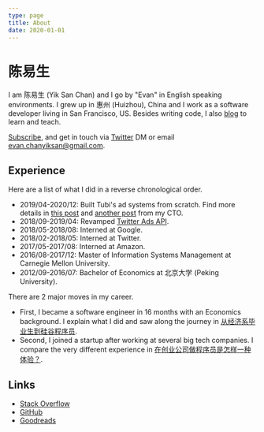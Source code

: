 ```yaml
---
type: page
title: About
date: 2020-01-01
---
```


# 陈易生

I am 陈易生 (Yik San Chan) and I go by "Evan" in English speaking environments.
I grew up in 惠州 (Huizhou), China and I work as a software developer living in San Francisco, US.
Besides writing code, I also [blog](https://yiksanchan.com/posts) to learn and teach.

[Subscribe](https://yiksanchan.com/rss.xml),
and get in touch via [Twitter](https://twitter.com/yiksanchan) DM
or email evan.chanyiksan@gmail.com.

## Experience

Here are a list of what I did in a reverse chronological order.

- 2019/04-2020/12: Built Tubi's ad systems from scratch. Find more details in [this post](https://code.tubitv.com/a-fully-reactive-ad-serving-platform-using-scala-akka-streams-13299e7ea04e) and [another post](https://code.tubitv.com/a-fully-reactive-ad-serving-platform-using-scala-akka-streams-b2a3526be6a0) from my CTO.
- 2018/09-2019/04: Revamped [Twitter Ads API](https://developer.twitter.com/en/docs/twitter-ads-api).
- 2018/05-2018/08: Interned at Google.
- 2018/02-2018/05: Interned at Twitter.
- 2017/05-2017/08: Interned at Amazon.
- 2016/08-2017/12: Master of Information Systems Management at Carnegie Mellon University.
- 2012/09-2016/07: Bachelor of Economics at 北京大学 (Peking University).

There are 2 major moves in my career.

- First, I became a software engineer in 16 months with an Economics background. I explain what I did and saw along the journey in [从经济系毕业生到硅谷程序员](https://zhuanlan.zhihu.com/p/164431792).
- Second, I joined a startup after working at several big tech companies. I compare the very different experience in [在创业公司做程序员是怎样一种体验？](https://zhuanlan.zhihu.com/p/166491761).

## Links

- [Stack Overflow](https://stackoverflow.com/users/7550592/yik-san-chan)
- [GitHub](https://github.com/)
- [Goodreads](https://www.goodreads.com/yiksanchan)
